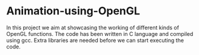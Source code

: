 # Animation-using-OpenGL
In this project we aim at showcasing the working of different kinds of OpenGL functions. 
The code has been written in C language and compiled using gcc. Extra libraries are needed before we can start executing the code.
